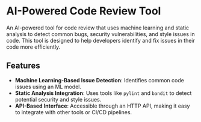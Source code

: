 # AI-Powered Code Review Tool

An AI-powered tool for code review that uses machine learning and static analysis to detect common bugs, security vulnerabilities, and style issues in code. This tool is designed to help developers identify and fix issues in their code more efficiently.

## Features
- **Machine Learning-Based Issue Detection**: Identifies common code issues using an ML model.
- **Static Analysis Integration**: Uses tools like `pylint` and `bandit` to detect potential security and style issues.
- **API-Based Interface**: Accessible through an HTTP API, making it easy to integrate with other tools or CI/CD pipelines.
